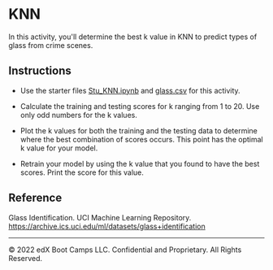 # KNN

In this activity, you'll determine the best k value in KNN to predict types of glass from crime scenes.

## Instructions

* Use the starter files [Stu_KNN.ipynb](Unsolved/Stu_KNN.ipynb) and [glass.csv](Resources/glass.csv) for this activity.

* Calculate the training and testing scores for k ranging from 1 to 20. Use only odd numbers for the k values.

* Plot the k values for both the training and the testing data to determine where the best combination of scores occurs. This point has the optimal k value for your model.

* Retrain your model by using the k value that you found to have the best scores. Print the score for this value.

## Reference

Glass Identification. UCI Machine Learning Repository. https://archive.ics.uci.edu/ml/datasets/glass+identification

---

© 2022 edX Boot Camps LLC. Confidential and Proprietary. All Rights Reserved.
